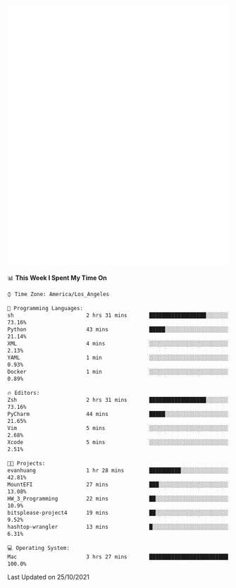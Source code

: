 <a href="https://github.com/jstrieb/github-stats">
 
![](https://github.com/evanhuang117/github-stats/blob/master/generated/overview.svg)
![](https://github.com/evanhuang117/github-stats/blob/master/generated/languages.svg)

</a>

<!--START_SECTION:waka-->
📊 **This Week I Spent My Time On** 

```text
⌚︎ Time Zone: America/Los_Angeles

💬 Programming Languages: 
sh                       2 hrs 31 mins       ██████████████████░░░░░░░   73.16% 
Python                   43 mins             █████░░░░░░░░░░░░░░░░░░░░   21.14% 
XML                      4 mins              ░░░░░░░░░░░░░░░░░░░░░░░░░   2.13% 
YAML                     1 min               ░░░░░░░░░░░░░░░░░░░░░░░░░   0.93% 
Docker                   1 min               ░░░░░░░░░░░░░░░░░░░░░░░░░   0.89%

🔥 Editors: 
Zsh                      2 hrs 31 mins       ██████████████████░░░░░░░   73.16% 
PyCharm                  44 mins             █████░░░░░░░░░░░░░░░░░░░░   21.65% 
Vim                      5 mins              ░░░░░░░░░░░░░░░░░░░░░░░░░   2.68% 
Xcode                    5 mins              ░░░░░░░░░░░░░░░░░░░░░░░░░   2.51%

🐱‍💻 Projects: 
evanhuang                1 hr 28 mins        ██████████░░░░░░░░░░░░░░░   42.81% 
MountEFI                 27 mins             ███░░░░░░░░░░░░░░░░░░░░░░   13.08% 
HW_3_Programming         22 mins             ██░░░░░░░░░░░░░░░░░░░░░░░   10.9% 
bitsplease-project4      19 mins             ██░░░░░░░░░░░░░░░░░░░░░░░   9.52% 
hashtop-wrangler         13 mins             █░░░░░░░░░░░░░░░░░░░░░░░░   6.31%

💻 Operating System: 
Mac                      3 hrs 27 mins       █████████████████████████   100.0%

```


 Last Updated on 25/10/2021
<!--END_SECTION:waka-->
